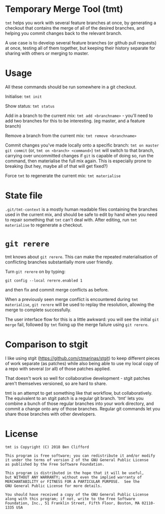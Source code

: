# Temporary Merge Tool (tmt)

`tmt` helps you work with several feature branches at once, by
generating a checkout that contains the merge of all of the desired
branches, and helping you commit changes back to the relevant branch.

A use case is to develop several feature branches (or github pull
requests) at once, testing all of them together, but keeping their
history separate for sharing with others or merging to master.

# Usage

All these commands should be run somewhere in a git checkout.

Initialise: `tmt init`

Show status: `tmt status`

Add in a branch to the current mix: `tmt add <branchname>` - you'll
need to add two branches for this to be interesting. (eg master,
and a feature branch)

Remove a branch from the current mix: `tmt remove <branchname>`

Commit changes you've made locally onto a specific branch:
`tmt on master git commit` (or, `tmt on <branch> <command>`)
`tmt` will switch to that branch, carrying over uncommitted
changes if `git` is capable of doing so, run the command,
then materialise the full mix again. This is especially prone
to breaking (but hey, maybe all of that will get fixed?)

Force `tmt` to regenerate the current mix: `tmt materialise`

# State file

`.git/tmt-context` is a mostly human readable files containing the branches
used in the current mix, and should be safe to edit by hand when
you need to repair something that `tmt` can't deal with. After editing,
run `tmt materialise` to regenerate a checkout.

# `git rerere`

tmt knows about `git rerere`. This can make the repeated materialisation
of conflicting branches substantially more user friendly.

Turn `git rerere` on by typing:

```
git config --local rerere.enabled 1
```

and then fix and commit merge conflicts as before.

When a previously seen merge conflict is encountered during
`tmt materialise`, `git rerere` will be used to replay the
resolution, allowing the merge to complete successfully.

The user interface flow for this is a little awkward: you will see
the initial `git merge` fail, followed by `tmt` fixing up the
merge failure using `git rerere`.

# Comparison to stgit

I like using stgit (https://github.com/ctmarinas/stgit) to keep
different pieces of work separate (as patches) while also being able
to use my local copy of a repo with several (or all) of those patches
applied.

That doesn't work so well for collaborative development - stgit patches
aren't themselves versioned, so are hard to share.

tmt is an attempt to get something like that workflow, but
collaboratively. The equivalent to an stgit patch is a regular git
branch. 'tmt' lets you combine a bunch of those regular branches
into your work directory, and commit a change onto any of those
branches. Regular git commands let you share those branches with
other developers.


# License

    tmt is Copyright (C) 2018 Ben Clifford

    This program is free software; you can redistribute it and/or modify
    it under the terms of version 2 of the GNU General Public License
    as published by the Free Software Foundation.

    This program is distributed in the hope that it will be useful,
    but WITHOUT ANY WARRANTY; without even the implied warranty of
    MERCHANTABILITY or FITNESS FOR A PARTICULAR PURPOSE.  See the
    GNU General Public License for more details.

    You should have received a copy of the GNU General Public License
    along with this program; if not, write to the Free Software
    Foundation, Inc., 51 Franklin Street, Fifth Floor, Boston, MA 02110-1335 USA

